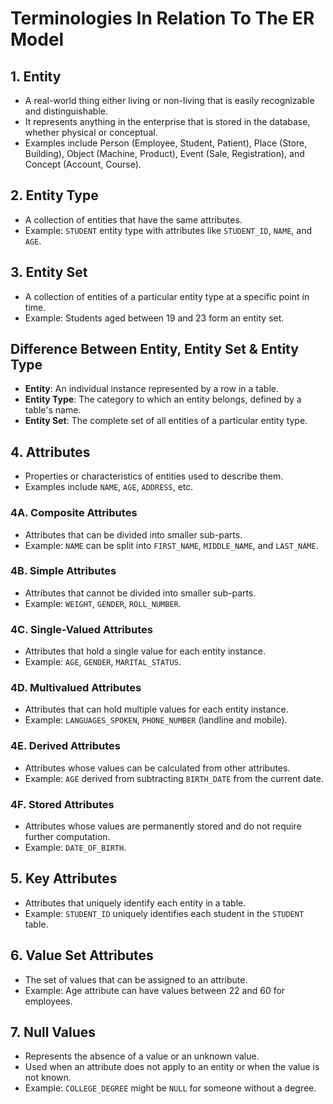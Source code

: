 # Terminologies In Relation To The ER Model

## 1. Entity
- A real-world thing either living or non-living that is easily recognizable and distinguishable.
- It represents anything in the enterprise that is stored in the database, whether physical or conceptual.
- Examples include Person (Employee, Student, Patient), Place (Store, Building), Object (Machine, Product), Event (Sale, Registration), and Concept (Account, Course).

## 2. Entity Type
- A collection of entities that have the same attributes.
- Example: `STUDENT` entity type with attributes like `STUDENT_ID`, `NAME`, and `AGE`.

## 3. Entity Set
- A collection of entities of a particular entity type at a specific point in time.
- Example: Students aged between 19 and 23 form an entity set.

## Difference Between Entity, Entity Set & Entity Type
- **Entity**: An individual instance represented by a row in a table.
- **Entity Type**: The category to which an entity belongs, defined by a table's name.
- **Entity Set**: The complete set of all entities of a particular entity type.

## 4. Attributes
- Properties or characteristics of entities used to describe them.
- Examples include `NAME`, `AGE`, `ADDRESS`, etc.

### 4A. Composite Attributes
- Attributes that can be divided into smaller sub-parts.
- Example: `NAME` can be split into `FIRST_NAME`, `MIDDLE_NAME`, and `LAST_NAME`.

### 4B. Simple Attributes
- Attributes that cannot be divided into smaller sub-parts.
- Example: `WEIGHT`, `GENDER`, `ROLL_NUMBER`.

### 4C. Single-Valued Attributes
- Attributes that hold a single value for each entity instance.
- Example: `AGE`, `GENDER`, `MARITAL_STATUS`.

### 4D. Multivalued Attributes
- Attributes that can hold multiple values for each entity instance.
- Example: `LANGUAGES_SPOKEN`, `PHONE_NUMBER` (landline and mobile).

### 4E. Derived Attributes
- Attributes whose values can be calculated from other attributes.
- Example: `AGE` derived from subtracting `BIRTH_DATE` from the current date.

### 4F. Stored Attributes
- Attributes whose values are permanently stored and do not require further computation.
- Example: `DATE_OF_BIRTH`.

## 5. Key Attributes
- Attributes that uniquely identify each entity in a table.
- Example: `STUDENT_ID` uniquely identifies each student in the `STUDENT` table.

## 6. Value Set Attributes
- The set of values that can be assigned to an attribute.
- Example: Age attribute can have values between 22 and 60 for employees.

## 7. Null Values
- Represents the absence of a value or an unknown value.
- Used when an attribute does not apply to an entity or when the value is not known.
- Example: `COLLEGE_DEGREE` might be `NULL` for someone without a degree.
